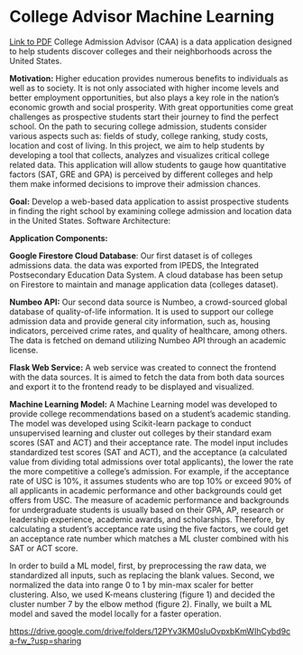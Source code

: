 # College Advisor Machine Learning 
[Link to PDF](Final%20Report%20(Team%20%231).pdf)
College Admission Advisor (CAA) is a data application designed to help students discover colleges and their neighborhoods across the United States. 

**Motivation:**
Higher education provides numerous benefits to individuals as well as to society. It is not only associated with higher income levels and better employment opportunities, but also plays a key role in the nation’s economic growth and social prosperity. With great opportunities come great challenges as prospective students start their journey to find the perfect school. 
On the path to securing college admission, students consider various aspects such as: fields of study, college ranking, study costs, location and cost of living. In this project, we aim to help students by developing a tool that collects, analyzes and visualizes critical college related data. This application will allow students to gauge how quantitative factors (SAT, GRE and GPA) is perceived by different colleges and help them make informed decisions to improve their admission chances.

**Goal:**
Develop a web-based data application to assist prospective students in finding the right school by examining college admission and location data in the United States.
Software Architecture:

**Application Components:**

**Google Firestore Cloud Database**:
Our first dataset is of colleges admissions data. the data was exported from IPEDS, the Integrated Postsecondary Education Data System. A cloud database has been setup on Firestore to maintain and manage application data (colleges dataset). 

**Numbeo API:**
Our second data source is Numbeo, a crowd-sourced global database of quality-of-life information. It is used to support our college admission data and provide general city information, such as, housing indicators, perceived crime rates, and quality of healthcare, among others. The data is fetched on demand utilizing Numbeo API through an academic license.

**Flask Web Service:**
A web service was created to connect the frontend with the data sources. It is aimed to fetch the data from both data sources and export it to the frontend ready to be displayed and visualized.

**Machine Learning Model:**
A Machine Learning model was developed to provide college recommendations based on a student’s academic standing. The model was developed using Scikit-learn package to conduct unsupervised learning and cluster out colleges by their standard exam scores (SAT and ACT) and their acceptance rate.
The model input includes standardized test scores (SAT and ACT), and the acceptance (a calculated value from dividing total admissions over total applicants), the lower the rate the more competitive a college’s admission. For example, if the acceptance rate of USC is 10%, it assumes students who are top 10% or exceed 90% of all applicants in academic performance and other backgrounds could get offers from USC. The measure of academic performance and backgrounds for undergraduate students is usually based on their GPA, AP, research or leadership experience, academic awards, and scholarships. Therefore, by calculating a student’s acceptance rate using the five factors, we could get an acceptance rate number which matches a ML cluster combined with his SAT or ACT score.

In order to build a ML model, first, by preprocessing the raw data, we standardized all inputs, such as replacing the blank values. Second, we normalized the data into range 0 to 1 by min-max scaler for better clustering. Also, we used K-means clustering (figure 1) and decided the cluster number 7 by the elbow method (figure 2). Finally, we built a ML model and saved the model locally for a faster operation.

https://drive.google.com/drive/folders/12PYv3KM0sIuOvpxbKmWIhCybd9ca-fw_?usp=sharing
